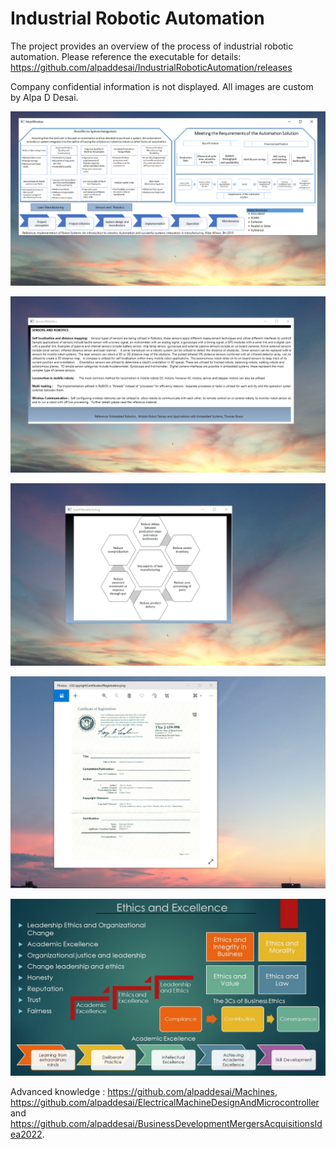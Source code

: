 # Industrial Robotic Automation 

The project provides an overview of the process of industrial robotic automation.  Please reference the executable for details: https://github.com/alpaddesai/IndustrialRoboticAutomation/releases

Company confidential information is not displayed. All images are custom by Alpa D Desai. 

![image](MainWindow.png)

![image](sensors.png)

![image](LeanManufacturing.png)

![image](USCopyrightCertificate.png)

![image](Ethics.jpg)

Advanced knowledge : https://github.com/alpaddesai/Machines,  https://github.com/alpaddesai/ElectricalMachineDesignAndMicrocontroller and https://github.com/alpaddesai/BusinessDevelopmentMergersAcquisitionsIdea2022.
